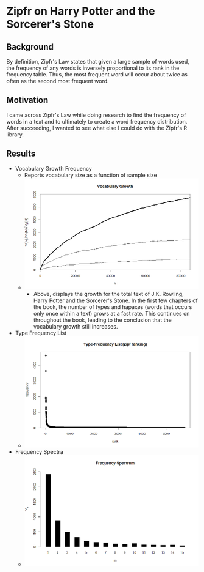 # Zipfr on Harry Potter and the Sorcerer's Stone

## Background
By definition, Zipfr's Law  states that given a large sample of words used, the frequency of any words is inversely proportional to its rank in the frequency table. Thus, the most frequent word will occur about twice as often as the second most frequent word.

## Motivation
  I came across Zipfr's Law while doing research to find the frequency of words in a text and to ultimately to create a word frequency distribution. After succeeding, I wanted to see what else I could do with the Zipfr's R library.

## Results
- Vocabulary Growth Frequency
  - Reports vocabulary size as a function of sample size
  - ![pic_1](https://github.com/chloequinto/DA-projects/blob/master/Zipf_SorcerStone/vgc_book1.png?raw=true)
    - Above, displays the growth for the total text of J.K. Rowling, Harry Potter and the Sorcerer's Stone. In the first few chapters of the book, the number of types and hapaxes (words that occurs only once within a text) grows at a fast rate. This continues on throughout the book, leading to the conclusion that the vocabulary growth still increases.
- Type Frequency List
  - ![pic_2](https://github.com/chloequinto/DA-projects/blob/master/Zipf_SorcerStone/tfl_book1.png?raw=true)
- Frequency Spectra
  - ![pic_3](https://github.com/chloequinto/DA-projects/blob/master/Zipf_SorcerStone/spc_book1.png?raw=true)
